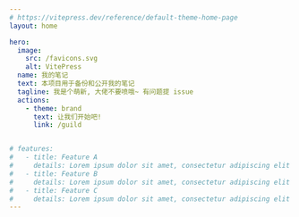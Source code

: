 ```yaml
---
# https://vitepress.dev/reference/default-theme-home-page
layout: home

hero:
  image:
    src: /favicons.svg
    alt: VitePress
  name: 我的笔记
  text: 本项目用于备份和公开我的笔记
  tagline: 我是个萌新, 大佬不要喷哦~ 有问题提 issue
  actions:
    - theme: brand
      text: 让我们开始吧!
      link: /guild


# features:
#   - title: Feature A
#     details: Lorem ipsum dolor sit amet, consectetur adipiscing elit
#   - title: Feature B
#     details: Lorem ipsum dolor sit amet, consectetur adipiscing elit
#   - title: Feature C
#     details: Lorem ipsum dolor sit amet, consectetur adipiscing elit
---
```

